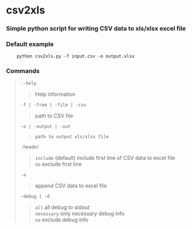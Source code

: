 # csv2xls
### Simple python script for writing CSV data to xls/xlsx excel file
### Default example
```commandline
    python csv2xls.py -f input.csv -o output.xlsx 
```
### Commands
> `--help`
> > Help information
> 
> `-f | -from | -file | -csv` 
> > path to CSV file  
> 
> `-o | -output | -out`
> > `path to output xls/xlsx file`
> 
> `-header`
> > `include` (default) include first line of CSV data to excel file  
> > `no` exclude first line  
> 
> `-a`
> > append CSV data to excel file
> 
> `-debug | -d`
> > `all` all debug to stdout  
> > `necessary` only necessary debug info  
> > `no` exclude debug info
> 